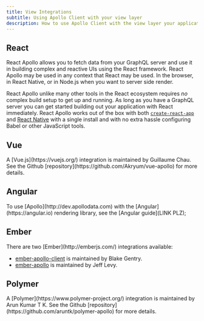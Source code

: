 ```yaml
---
title: View Integrations
subtitle: Using Apollo Client with your view layer
description: How to use Apollo Client with the view layer your application is developed in!
---
```


<h2 title="React">React</h2>
React Apollo allows you to fetch data from your GraphQL server and use it in building complex and reactive UIs using the React framework. React Apollo may be used in any context that React may be used. In the browser, in React Native, or in Node.js when you want to server side render.

React Apollo unlike many other tools in the React ecosystem requires _no_ complex build setup to get up and running. As long as you have a GraphQL server you can get started building out your application with React immediately. React Apollo works out of the box with both [`create-react-app`](https://github.com/facebookincubator/create-react-app) and [React Native](http://facebook.github.io/react-native
) with a single install and with no extra hassle configuring Babel or other JavaScript tools.

<h2 title="Vue">Vue</h2>
A [Vue.js](https://vuejs.org/) integration is maintained by Guillaume Chau. See the Github [repository](https://github.com/Akryum/vue-apollo) for more details.

<h2 title="Angular">Angular</h2>
To use [Apollo](http://dev.apollodata.com) with the [Angular](https://angular.io) rendering library, see the [Angular guide](LINK PLZ);

<h2 title="Ember">Ember</h2>
There are two [Ember](http://emberjs.com/) integrations available:

* [ember-apollo-client](https://github.com/bgentry/ember-apollo-client) is maintained by Blake Gentry.
* [ember-apollo](https://github.com/jlevycpa/ember-apollo) is maintained by Jeff Levy.

<h2 title="Polymer">Polymer</h2>
A [Polymer](https://www.polymer-project.org/) integration is maintained by Arun Kumar T K. See the Github [repository](https://github.com/aruntk/polymer-apollo) for more details.

